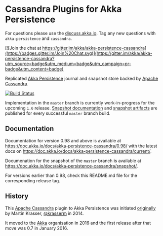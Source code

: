 Cassandra Plugins for Akka Persistence
======================================

For questions please use the [discuss.akka.io](https://discuss.lightbend.com/c/akka/). Tag any new questions with `akka-persistence` and `cassandra`.

[![Join the chat at https://gitter.im/akka/akka-persistence-cassandra](https://badges.gitter.im/Join%20Chat.svg)](https://gitter.im/akka/akka-persistence-cassandra?utm_source=badge&utm_medium=badge&utm_campaign=pr-badge&utm_content=badge)

Replicated [Akka Persistence](https://doc.akka.io/docs/akka/current/scala/persistence.html) journal and snapshot store backed by [Apache Cassandra](https://cassandra.apache.org/).

[![Build Status](https://travis-ci.org/akka/akka-persistence-cassandra.svg?branch=master)](https://travis-ci.org/akka/akka-persistence-cassandra)

Implementation in the `master` branch is currently work-in-progress for the upcoming `1.0` release. [Snapshot documentation](https://doc.akka.io/docs/akka-persistence-cassandra/snapshot/) and [snapshot artifacts](https://oss.sonatype.org/content/repositories/snapshots/com/lightbend/akka/akka-persistence-cassandra_2.12/) are published for every successful `master` branch build.

## Documentation

Documentation for version 0.98 and above is available at https://doc.akka.io/docs/akka-persistence-cassandra/0.98/ with the latest docs on https://doc.akka.io/docs/akka-persistence-cassandra/current/.

Documenation for the snapshot of the `master` branch is available at https://doc.akka.io/docs/akka-persistence-cassandra/snapshot/.

For versions earlier than 0.98, check this README.md file for the corresponding release tag.

## History

This [Apache Cassandra](https://cassandra.apache.org/) plugin to Akka Persistence was initiated [originally](https://github.com/krasserm/akka-persistence-cassandra) by Martin Krasser, [@krasserm](https://github.com/krasserm) in 2014.

It moved to the [Akka](https://github.com/akka/) organisation in 2016 and the first release after that move was 0.7 in January 2016.
